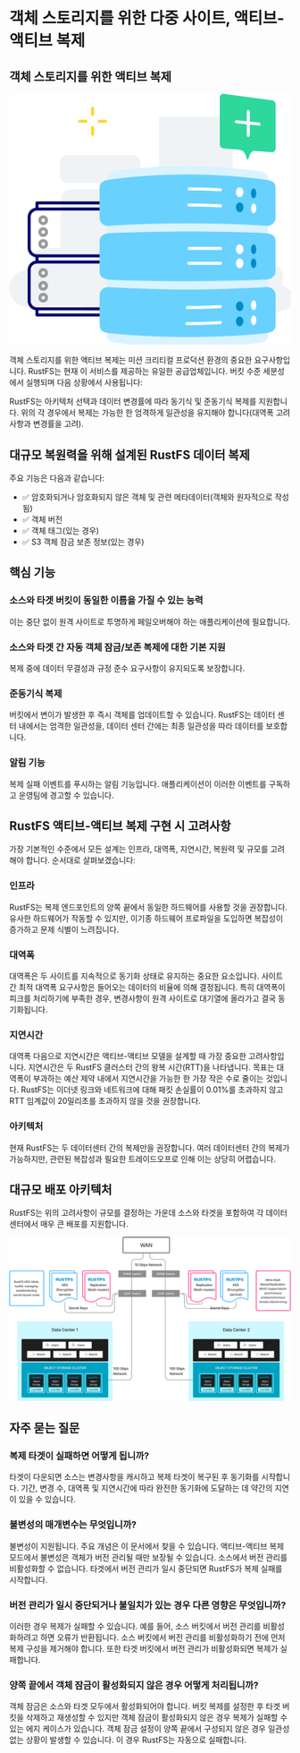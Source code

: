 # 객체 스토리지를 위한 다중 사이트, 액티브-액티브 복제

## 객체 스토리지를 위한 액티브 복제

![객체 스토리지 복제](images/s6-1.png)

객체 스토리지를 위한 액티브 복제는 미션 크리티컬 프로덕션 환경의 중요한 요구사항입니다. RustFS는 현재 이 서비스를 제공하는 유일한 공급업체입니다. 버킷 수준 세분성에서 실행되며 다음 상황에서 사용됩니다:

RustFS는 아키텍처 선택과 데이터 변경률에 따라 동기식 및 준동기식 복제를 지원합니다. 위의 각 경우에서 복제는 가능한 한 엄격하게 일관성을 유지해야 합니다(대역폭 고려사항과 변경률을 고려).

## 대규모 복원력을 위해 설계된 RustFS 데이터 복제

주요 기능은 다음과 같습니다:

- ✅ 암호화되거나 암호화되지 않은 객체 및 관련 메타데이터(객체와 원자적으로 작성됨)
- ✅ 객체 버전
- ✅ 객체 태그(있는 경우)
- ✅ S3 객체 잠금 보존 정보(있는 경우)

## 핵심 기능

### 소스와 타겟 버킷이 동일한 이름을 가질 수 있는 능력

이는 중단 없이 원격 사이트로 투명하게 페일오버해야 하는 애플리케이션에 필요합니다.

### 소스와 타겟 간 자동 객체 잠금/보존 복제에 대한 기본 지원

복제 중에 데이터 무결성과 규정 준수 요구사항이 유지되도록 보장합니다.

### 준동기식 복제

버킷에서 변이가 발생한 후 즉시 객체를 업데이트할 수 있습니다. RustFS는 데이터 센터 내에서는 엄격한 일관성을, 데이터 센터 간에는 최종 일관성을 따라 데이터를 보호합니다.

### 알림 기능

복제 실패 이벤트를 푸시하는 알림 기능입니다. 애플리케이션이 이러한 이벤트를 구독하고 운영팀에 경고할 수 있습니다.

## RustFS 액티브-액티브 복제 구현 시 고려사항

가장 기본적인 수준에서 모든 설계는 인프라, 대역폭, 지연시간, 복원력 및 규모를 고려해야 합니다. 순서대로 살펴보겠습니다:

### 인프라

RustFS는 복제 엔드포인트의 양쪽 끝에서 동일한 하드웨어를 사용할 것을 권장합니다. 유사한 하드웨어가 작동할 수 있지만, 이기종 하드웨어 프로파일을 도입하면 복잡성이 증가하고 문제 식별이 느려집니다.

### 대역폭

대역폭은 두 사이트를 지속적으로 동기화 상태로 유지하는 중요한 요소입니다. 사이트 간 최적 대역폭 요구사항은 들어오는 데이터의 비율에 의해 결정됩니다. 특히 대역폭이 피크를 처리하기에 부족한 경우, 변경사항이 원격 사이트로 대기열에 올라가고 결국 동기화됩니다.

### 지연시간

대역폭 다음으로 지연시간은 액티브-액티브 모델을 설계할 때 가장 중요한 고려사항입니다. 지연시간은 두 RustFS 클러스터 간의 왕복 시간(RTT)을 나타냅니다. 목표는 대역폭이 부과하는 예산 제약 내에서 지연시간을 가능한 한 가장 작은 수로 줄이는 것입니다. RustFS는 이더넷 링크와 네트워크에 대해 패킷 손실률이 0.01%를 초과하지 않고 RTT 임계값이 20밀리초를 초과하지 않을 것을 권장합니다.

### 아키텍처

현재 RustFS는 두 데이터센터 간의 복제만을 권장합니다. 여러 데이터센터 간의 복제가 가능하지만, 관련된 복잡성과 필요한 트레이드오프로 인해 이는 상당히 어렵습니다.

## 대규모 배포 아키텍처

RustFS는 위의 고려사항이 규모를 결정하는 가운데 소스와 타겟을 포함하여 각 데이터 센터에서 매우 큰 배포를 지원합니다.

![대규모 배포 아키텍처](images/s6-2.png)

## 자주 묻는 질문

### 복제 타겟이 실패하면 어떻게 됩니까?

타겟이 다운되면 소스는 변경사항을 캐시하고 복제 타겟이 복구된 후 동기화를 시작합니다. 기간, 변경 수, 대역폭 및 지연시간에 따라 완전한 동기화에 도달하는 데 약간의 지연이 있을 수 있습니다.

### 불변성의 매개변수는 무엇입니까?

불변성이 지원됩니다. 주요 개념은 이 문서에서 찾을 수 있습니다. 액티브-액티브 복제 모드에서 불변성은 객체가 버전 관리될 때만 보장될 수 있습니다. 소스에서 버전 관리를 비활성화할 수 없습니다. 타겟에서 버전 관리가 일시 중단되면 RustFS가 복제 실패를 시작합니다.

### 버전 관리가 일시 중단되거나 불일치가 있는 경우 다른 영향은 무엇입니까?

이러한 경우 복제가 실패할 수 있습니다. 예를 들어, 소스 버킷에서 버전 관리를 비활성화하려고 하면 오류가 반환됩니다. 소스 버킷에서 버전 관리를 비활성화하기 전에 먼저 복제 구성을 제거해야 합니다. 또한 타겟 버킷에서 버전 관리가 비활성화되면 복제가 실패합니다.

### 양쪽 끝에서 객체 잠금이 활성화되지 않은 경우 어떻게 처리됩니까?

객체 잠금은 소스와 타겟 모두에서 활성화되어야 합니다. 버킷 복제를 설정한 후 타겟 버킷을 삭제하고 재생성할 수 있지만 객체 잠금이 활성화되지 않은 경우 복제가 실패할 수 있는 에지 케이스가 있습니다. 객체 잠금 설정이 양쪽 끝에서 구성되지 않은 경우 일관성 없는 상황이 발생할 수 있습니다. 이 경우 RustFS는 자동으로 실패합니다.